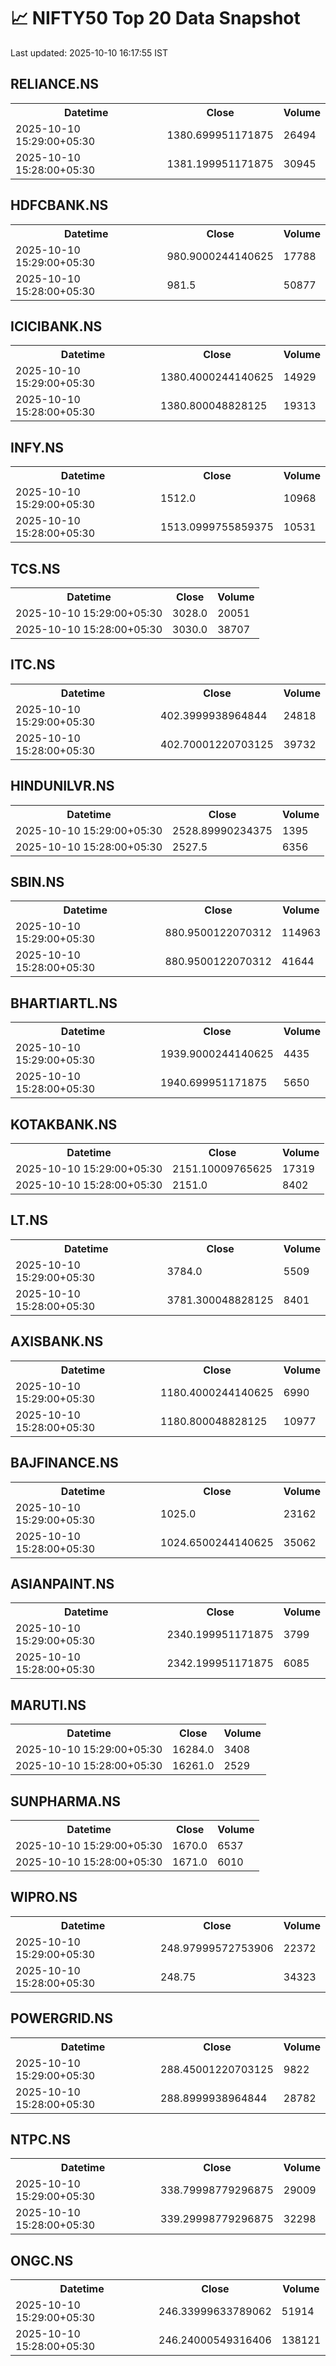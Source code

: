 # 📈 NIFTY50 Top 20 Data Snapshot

Last updated: 2025-10-10 16:17:55 IST

## RELIANCE.NS

<table>
  <tr><th>Datetime</th><th>Close</th><th>Volume</th></tr>
  <tr><td>2025-10-10 15:29:00+05:30</td><td>1380.699951171875</td><td>26494</td></tr>
  <tr><td>2025-10-10 15:28:00+05:30</td><td>1381.199951171875</td><td>30945</td></tr>
</table>

## HDFCBANK.NS

<table>
  <tr><th>Datetime</th><th>Close</th><th>Volume</th></tr>
  <tr><td>2025-10-10 15:29:00+05:30</td><td>980.9000244140625</td><td>17788</td></tr>
  <tr><td>2025-10-10 15:28:00+05:30</td><td>981.5</td><td>50877</td></tr>
</table>

## ICICIBANK.NS

<table>
  <tr><th>Datetime</th><th>Close</th><th>Volume</th></tr>
  <tr><td>2025-10-10 15:29:00+05:30</td><td>1380.4000244140625</td><td>14929</td></tr>
  <tr><td>2025-10-10 15:28:00+05:30</td><td>1380.800048828125</td><td>19313</td></tr>
</table>

## INFY.NS

<table>
  <tr><th>Datetime</th><th>Close</th><th>Volume</th></tr>
  <tr><td>2025-10-10 15:29:00+05:30</td><td>1512.0</td><td>10968</td></tr>
  <tr><td>2025-10-10 15:28:00+05:30</td><td>1513.0999755859375</td><td>10531</td></tr>
</table>

## TCS.NS

<table>
  <tr><th>Datetime</th><th>Close</th><th>Volume</th></tr>
  <tr><td>2025-10-10 15:29:00+05:30</td><td>3028.0</td><td>20051</td></tr>
  <tr><td>2025-10-10 15:28:00+05:30</td><td>3030.0</td><td>38707</td></tr>
</table>

## ITC.NS

<table>
  <tr><th>Datetime</th><th>Close</th><th>Volume</th></tr>
  <tr><td>2025-10-10 15:29:00+05:30</td><td>402.3999938964844</td><td>24818</td></tr>
  <tr><td>2025-10-10 15:28:00+05:30</td><td>402.70001220703125</td><td>39732</td></tr>
</table>

## HINDUNILVR.NS

<table>
  <tr><th>Datetime</th><th>Close</th><th>Volume</th></tr>
  <tr><td>2025-10-10 15:29:00+05:30</td><td>2528.89990234375</td><td>1395</td></tr>
  <tr><td>2025-10-10 15:28:00+05:30</td><td>2527.5</td><td>6356</td></tr>
</table>

## SBIN.NS

<table>
  <tr><th>Datetime</th><th>Close</th><th>Volume</th></tr>
  <tr><td>2025-10-10 15:29:00+05:30</td><td>880.9500122070312</td><td>114963</td></tr>
  <tr><td>2025-10-10 15:28:00+05:30</td><td>880.9500122070312</td><td>41644</td></tr>
</table>

## BHARTIARTL.NS

<table>
  <tr><th>Datetime</th><th>Close</th><th>Volume</th></tr>
  <tr><td>2025-10-10 15:29:00+05:30</td><td>1939.9000244140625</td><td>4435</td></tr>
  <tr><td>2025-10-10 15:28:00+05:30</td><td>1940.699951171875</td><td>5650</td></tr>
</table>

## KOTAKBANK.NS

<table>
  <tr><th>Datetime</th><th>Close</th><th>Volume</th></tr>
  <tr><td>2025-10-10 15:29:00+05:30</td><td>2151.10009765625</td><td>17319</td></tr>
  <tr><td>2025-10-10 15:28:00+05:30</td><td>2151.0</td><td>8402</td></tr>
</table>

## LT.NS

<table>
  <tr><th>Datetime</th><th>Close</th><th>Volume</th></tr>
  <tr><td>2025-10-10 15:29:00+05:30</td><td>3784.0</td><td>5509</td></tr>
  <tr><td>2025-10-10 15:28:00+05:30</td><td>3781.300048828125</td><td>8401</td></tr>
</table>

## AXISBANK.NS

<table>
  <tr><th>Datetime</th><th>Close</th><th>Volume</th></tr>
  <tr><td>2025-10-10 15:29:00+05:30</td><td>1180.4000244140625</td><td>6990</td></tr>
  <tr><td>2025-10-10 15:28:00+05:30</td><td>1180.800048828125</td><td>10977</td></tr>
</table>

## BAJFINANCE.NS

<table>
  <tr><th>Datetime</th><th>Close</th><th>Volume</th></tr>
  <tr><td>2025-10-10 15:29:00+05:30</td><td>1025.0</td><td>23162</td></tr>
  <tr><td>2025-10-10 15:28:00+05:30</td><td>1024.6500244140625</td><td>35062</td></tr>
</table>

## ASIANPAINT.NS

<table>
  <tr><th>Datetime</th><th>Close</th><th>Volume</th></tr>
  <tr><td>2025-10-10 15:29:00+05:30</td><td>2340.199951171875</td><td>3799</td></tr>
  <tr><td>2025-10-10 15:28:00+05:30</td><td>2342.199951171875</td><td>6085</td></tr>
</table>

## MARUTI.NS

<table>
  <tr><th>Datetime</th><th>Close</th><th>Volume</th></tr>
  <tr><td>2025-10-10 15:29:00+05:30</td><td>16284.0</td><td>3408</td></tr>
  <tr><td>2025-10-10 15:28:00+05:30</td><td>16261.0</td><td>2529</td></tr>
</table>

## SUNPHARMA.NS

<table>
  <tr><th>Datetime</th><th>Close</th><th>Volume</th></tr>
  <tr><td>2025-10-10 15:29:00+05:30</td><td>1670.0</td><td>6537</td></tr>
  <tr><td>2025-10-10 15:28:00+05:30</td><td>1671.0</td><td>6010</td></tr>
</table>

## WIPRO.NS

<table>
  <tr><th>Datetime</th><th>Close</th><th>Volume</th></tr>
  <tr><td>2025-10-10 15:29:00+05:30</td><td>248.97999572753906</td><td>22372</td></tr>
  <tr><td>2025-10-10 15:28:00+05:30</td><td>248.75</td><td>34323</td></tr>
</table>

## POWERGRID.NS

<table>
  <tr><th>Datetime</th><th>Close</th><th>Volume</th></tr>
  <tr><td>2025-10-10 15:29:00+05:30</td><td>288.45001220703125</td><td>9822</td></tr>
  <tr><td>2025-10-10 15:28:00+05:30</td><td>288.8999938964844</td><td>28782</td></tr>
</table>

## NTPC.NS

<table>
  <tr><th>Datetime</th><th>Close</th><th>Volume</th></tr>
  <tr><td>2025-10-10 15:29:00+05:30</td><td>338.79998779296875</td><td>29009</td></tr>
  <tr><td>2025-10-10 15:28:00+05:30</td><td>339.29998779296875</td><td>32298</td></tr>
</table>

## ONGC.NS

<table>
  <tr><th>Datetime</th><th>Close</th><th>Volume</th></tr>
  <tr><td>2025-10-10 15:29:00+05:30</td><td>246.33999633789062</td><td>51914</td></tr>
  <tr><td>2025-10-10 15:28:00+05:30</td><td>246.24000549316406</td><td>138121</td></tr>
</table>

